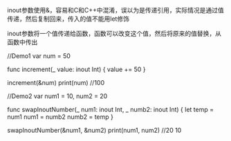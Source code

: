 inout参数使用&，容易和C和C++中混淆，误以为是传递引用，实际情况是通过值传递，然后复制回来，传入的值不能用let修饰

inout参数将一个值传递给函数，函数可以改变这个值，然后将原来的值替换，从函数中传出

//Demo1
var num = 50

func increment(_ value: inout Int) {
value += 50
}

increment(&num)
print(num)  //100


//Demo2
var num1 = 10, num2 = 20

func swapInoutNumber(_ num1: inout Int, _ numb2: inout Int) {
let temp = num1
num1 = numb2
numb2 = temp
}

swapInoutNumber(&num1, &num2)
print(num1, num2)  //20 10

